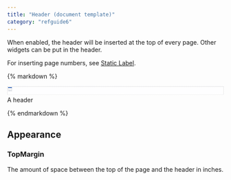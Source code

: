 ```yaml
---
title: "Header (document template)"
category: "refguide6"
---
```



When enabled, the header will be inserted at the top of every page. Other widgets can be put in the header.

For inserting page numbers, see [Static Label](Static+Label+Document+Template).

<div class="alert alert-info">{% markdown %}

![](attachments/819203/918236.png)
A header

{% endmarkdown %}</div>

## Appearance

### TopMargin

The amount of space between the top of the page and the header in inches.